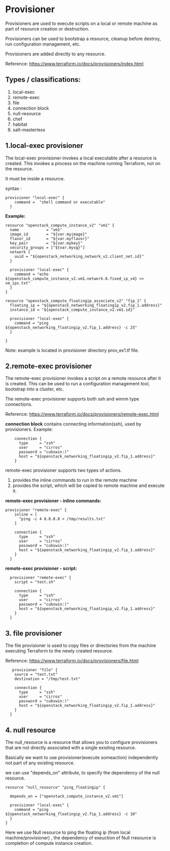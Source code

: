 # Provisioner


Provisioners are used to execute scripts on a local or remote machine as part of resource creation or destruction. 

Provisioners can be used to bootstrap a resource, cleanup before destroy, run configuration management, etc.

Provisioners are added directly to any resource.


Reference: 
https://www.terraform.io/docs/provisioners/index.html


## Types / classifications:

1. local-exec
2. remote-exec
3. file
4. connection block
5. null-resource
6. chef
7. habitat
8. salt-masterless


## 1.local-exec provisioner

The local-exec provisioner invokes a local executable after a resource is created. This invokes a process on the machine running Terraform, not on the resource.


It must be inside a resource.

syntax :

```
provisioner "local-exec" {
    command =  "shell command or executable"
  }

```

**Example:**

```
resource "openstack_compute_instance_v2" "vm1" {
  name            = "vm1"
  image_id        = "${var.myimage}"
  flavor_id       = "${var.myflavor}"
  key_pair        = "${var.mykey}"
  security_groups = ["${var.mysg}"]
  network {
    uuid = "${openstack_networking_network_v2.client_net.id}"
  }

  provisioner "local-exec" {
    command = "echo ${openstack_compute_instance_v2.vm1.network.0.fixed_ip_v4} >> vm_ips.txt"
  }
}

resource "openstack_compute_floatingip_associate_v2" "fip_1" {
  floating_ip = "${openstack_networking_floatingip_v2.fip_1.address}"
  instance_id = "${openstack_compute_instance_v2.vm1.id}"

  provisioner "local-exec" {
    command = "ping ${openstack_networking_floatingip_v2.fip_1.address} -c 25"
  }

}

```
Note: example is located in provisioner directory prov_ex1.tf  file.




## 2.remote-exec provisioner


The remote-exec provisioner invokes a script on a remote resource after it is created. This can be used to run a configuration management tool, bootstrap into a cluster, etc.

The remote-exec provisioner supports both ssh and winrm type connections.

Reference: https://www.terraform.io/docs/provisioners/remote-exec.html



**connection block** contains connecting information(ssh), used by provisioners.
Example:
```
    connection {
      type     = "ssh"
      user     = "cirros"
      password = "cubswin:)"
      host = "${openstack_networking_floatingip_v2.fip_1.address}"
    }
```


remote-exec provisioner supports two types of actions.

1. provides the inline commands to run in the remote machine
2. provides the script, which will be copied to remote machine and execute it.


**remote-exec provisioner - inline commands:**

```
provisioner "remote-exec" {
    inline = [
      "ping -c 4 8.8.8.8 > /tmp/results.txt"
    ]

    connection {
      type     = "ssh"
      user     = "cirros"
      password = "cubswin:)"
      host = "${openstack_networking_floatingip_v2.fip_1.address}"
    }
  }
```

**remote-exec provisioner - script:**

```
  provisioner "remote-exec" {
    script = "test.sh"

    connection {
      type     = "ssh"
      user     = "cirros"
      password = "cubswin:)"
      host = "${openstack_networking_floatingip_v2.fip_1.address}"
    }
  }
```

## 3. file provisioner


The file provisioner is used to copy files or directories from the machine executing Terraform to the newly created resource.

Reference: https://www.terraform.io/docs/provisioners/file.html


```
   provisioner "file" {
    source = "test.txt"
    destination = "/tmp/test.txt"

    connection {
      type     = "ssh"
      user     = "cirros"
      password = "cubswin:)"
      host = "${openstack_networking_floatingip_v2.fip_1.address}"
    }
  }
```


## 4. null resource

The null_resource is a resource that allows you to configure provisioners that are not directly associated with a single existing resource.

Basically we want to use provisioner(execute someaction) independently not part of any existing resource.

we can use "depends_on" attribute, to specify the dependency of the null resource.


```
resource "null_resource" "ping_floatingip" {

  depends_on = ["openstack_compute_instance_v2.vm1"]

  provisioner "local-exec" {
    command = "ping ${openstack_networking_floatingip_v2.fip_1.address} -c 10"
  }
}
```

Here we use Null resource to ping the floating ip (from local machine/provisioner) , the dependency of exeuction of Null rresource is completion of compute instance creation.

